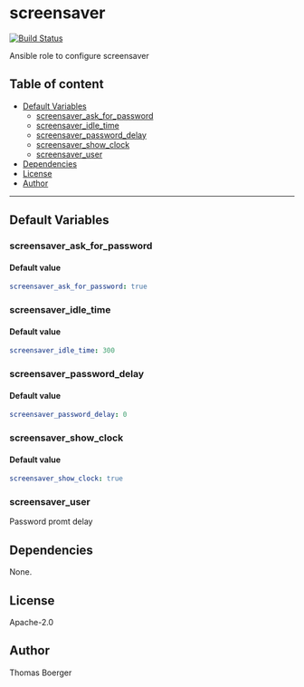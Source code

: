 # screensaver

[![Build Status](https://cloud.drone.io/api/badges/machippie/screensaver/status.svg)](https://cloud.drone.io/machippie/screensaver)

Ansible role to configure screensaver

## Table of content

* [Default Variables](#default-variables)
  * [screensaver_ask_for_password](#screensaver_ask_for_password)
  * [screensaver_idle_time](#screensaver_idle_time)
  * [screensaver_password_delay](#screensaver_password_delay)
  * [screensaver_show_clock](#screensaver_show_clock)
  * [screensaver_user](#screensaver_user)
* [Dependencies](#dependencies)
* [License](#license)
* [Author](#author)

---

## Default Variables

### screensaver_ask_for_password

#### Default value

```YAML
screensaver_ask_for_password: true
```

### screensaver_idle_time

#### Default value

```YAML
screensaver_idle_time: 300
```

### screensaver_password_delay

#### Default value

```YAML
screensaver_password_delay: 0
```

### screensaver_show_clock

#### Default value

```YAML
screensaver_show_clock: true
```

### screensaver_user

Password promt delay

## Dependencies

None.

## License

Apache-2.0

## Author

Thomas Boerger

